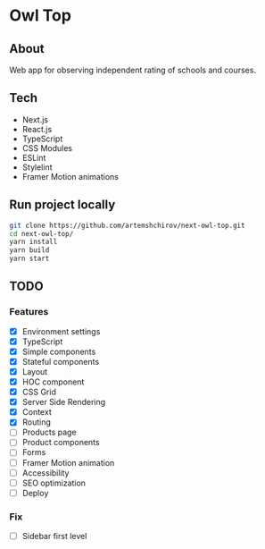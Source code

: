 # Owl Top

## About

Web app for observing independent rating of schools and courses.

## Tech

- Next.js
- React.js
- TypeScript
- CSS Modules
- ESLint
- Stylelint
- Framer Motion animations

## Run project locally

```bash
git clone https://github.com/artemshchirov/next-owl-top.git
cd next-owl-top/
yarn install
yarn build
yarn start
```

## TODO

### Features

- [x] Environment settings
- [x] TypeScript
- [x] Simple components
- [x] Stateful components
- [x] Layout
- [x] HOC component
- [x] CSS Grid
- [x] Server Side Rendering
- [x] Context
- [x] Routing
- [ ] Products page
- [ ] Product components
- [ ] Forms
- [ ] Framer Motion animation
- [ ] Accessibility
- [ ] SEO optimization
- [ ] Deploy

### Fix

- [ ] Sidebar first level

